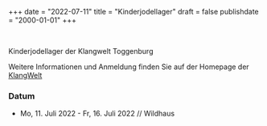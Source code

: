 ﻿+++
date = "2022-07-11"
title = "Kinderjodellager"
draft = false
publishdate = "2000-01-01"
+++

<br>

Kinderjodellager der Klangwelt Toggenburg

Weitere Informationen und Anmeldung finden Sie auf der Homepage der [KlangWelt](https://shop.e-guma.ch/klangwelt/de/events/kinderjodellager-kurs-22-028-2764496)


### Datum

* Mo, 11. Juli 2022 - Fr, 16. Juli 2022 // Wildhaus
